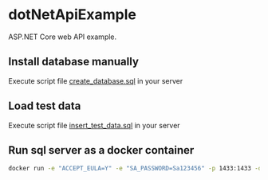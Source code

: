 ﻿# dotNetApiExample
ASP.NET Core web API example.

## Install database manually
Execute script file [create_database.sql](database/create_database.sql) in your server

## Load test data
Execute script file [insert_test_data.sql](database/insert_test_data.sql) in your server

## Run sql server as a docker container
```sh
docker run -e "ACCEPT_EULA=Y" -e "SA_PASSWORD=Sa123456" -p 1433:1433 -d mcr.microsoft.com/mssql/server:2019-latest
```